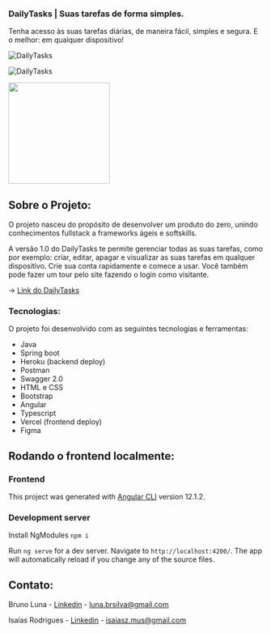 ### DailyTasks  |  Suas tarefas de forma  simples.

Tenha acesso às suas tarefas diárias,  de maneira fácil, simples e segura. E o melhor: em qualquer dispositivo!



![DailyTasks](https://cdn.discordapp.com/attachments/882629190900396102/921142315328880670/unknown.png)


![DailyTasks](https://cdn.discordapp.com/attachments/882629190900396102/921135719030849566/unknown.png)


<img src="https://cdn.discordapp.com/attachments/882629190900396102/921122683440218202/iphone5-screenshot.png" width="200px">



## Sobre o Projeto:

O projeto nasceu do propósito de desenvolver um produto do zero, unindo conhecimentos fullstack a frameworks ágeis e softskills. 

A versão 1.0 do DailyTasks te permite gerenciar todas as suas tarefas, como por exemplo: criar, editar, apagar e visualizar as suas tarefas em qualquer dispositivo. Crie sua conta rapidamente e comece a usar. Você também pode fazer um tour pelo site fazendo o login como visitante.

→ [Link do DailyTasks](https://d-tasks.vercel.app)

### Tecnologias:

O projeto foi desenvolvido com as seguintes tecnologias e ferramentas:

- Java
- Spring boot
- Heroku (backend deploy)
- Postman
- Swagger 2.0
- HTML e CSS
- Bootstrap
- Angular
- Typescript
- Vercel (frontend deploy)
- Figma

## Rodando o frontend localmente:

### Frontend

This project was generated with [Angular CLI](https://github.com/angular/angular-cli) version 12.1.2.

### Development server

Install NgModules `npm i`

Run `ng serve` for a dev server. Navigate to `http://localhost:4200/`. The app will automatically reload if you change any of the source files.



## Contato:

Bruno Luna -  [Linkedin](https://www.linkedin.com/in/lunabr/) - [luna.brsilva@gmail.com](mailto:luna.brsilva@gmail.com)

Isaías Rodrigues - [Linkedin](https://www.linkedin.com/in/isaiasz/) - [isaiasz.mus@gmail.com](mailto:isaiasz.mus@gmail.com)




